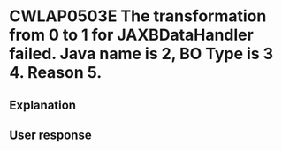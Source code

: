# CWLAP0503E The transformation from 0 to 1 for JAXBDataHandler failed. Java name is 2, BO Type is 3 4. Reason 5.

## Explanation

## User response